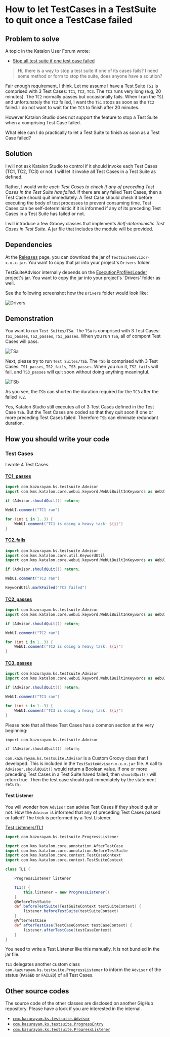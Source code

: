 # How to let TestCases in a TestSuite to quit once a TestCase failed

## Problem to solve

A topic in the Katalon User Forum wrote:

- [Stop all test suite if one test case failed](https://forum.katalon.com/t/stop-all-test-suite-if-one-test-case-failed/49629)

>Hi,
>there is a way to stop a test suite if one of its cases fails?
>I need some method or form to stop the suite, does anyone have a solution?

Fair enough requirement, I think. 
Let me assume I have a Test Suite `TS1` is comprised with 3 Test Cases: `TC1`, `TC2`, `TC3`. 
 The `TC3` runs very long (e.g, 20 minutes). The `TC2` normally passes but occasionally fails.
When I run the `TS1` and unfortunately the `TC2` failed, I want the `TS1` stops as soon as the `TC2` failed.
I do not want to wait for the `TC3` to finish after 20 minutes.

However Katalon Studio does not support the feature to stop a Test Suite when a comprising Test Case failed.

What else can I do practically to let a Test Suite to finish as soon as a Test Case failed?

## Solution

I will not ask Katalon Studio to control if it should invoke each Test Cases (TC1, TC2, TC3) or not.
I will let it invoke all Test Cases in a Test Suite as defined.

Rather, I would write *each Test Cases to check if any of preceding Test Cases in the Test Suite has failed*. 
If there are any failed Test Cases, then a Test Case should quit immediately. A Test Case should check it before executing the body of test processes to prevent consuming time. Test Cases can be self-deterministic if it is informed if any of its preceding Test Cases in a Test Suite has failed or not.

I will introduce a few Groovy classes that implements *Self-deterministic Test Cases in Test Suite*. A jar file that includes the module will be provided.


## Dependencies

At the [Releases](https://github.com/kazurayam/TestSuiteAdvisor/releases) page, you can download the jar of `TestSuiteAdvizor-x.x.x.jar`. You want to copy that jar into your project's `Drivers` folder.

TestSuiteAdvisor internally depends on the [ExecutionProfilesLoader](https://github.com/kazurayam/ExecutionProfilesLoader/releases) project's jar. You want to copy the jar into your project's `Drivers' folder as well.

See the following screenshot how the `Drivers` folder would look like:

![Drivers](docs/images/Drivers.png)

## Demonstration

You want to run `Test Suites/TSa`. The `TSa` is comprised with 3 Test Cases: `TS1_passes`, `TS2_passes`, `TS3_passes`. When you run `TSa`, all of compont Test Cases will pass.

![TSa](docs/images/TSa.png)

Next, please try to run `Test Suites/TSb`. The `TSb` is comprised with 3 Test Cases: `TS1_passes`, `TS2_fails`, `TS3_passes`. When you run it, `TS2_fails` will fail, and `TS3_passes` will quit soon without doing anything meaningful.

![TSb](docs/images/TSb.png)

As you see, the `TSb` can shorten the duration required for the `TC3` after the failed `TC2`.

Yes, Katalon Studio still executes all of 3 Test Cases defined in the Test Case `TSb`. But the Test Cases are coded so that they quit soon if one or more preceding Test Cases failed. Therefore `TSb` can eliminate redundant duration.

## How you should write your code

### Test Cases

I wrote 4 Test Cases.

#### [TC1_passes](Scripts/TC1_passes/Script1638068375427.groovy)

```groovy:Scripts/TC1_passes/Script1638068375427.groovy
import com.kazurayam.ks.testsuite.Advisor
import com.kms.katalon.core.webui.keyword.WebUiBuiltInKeywords as WebUI

if (Advisor.shouldQuit()) return;

WebUI.comment("TC1 ran")

for (int i in 1..3) {
	WebUI.comment("TC1 is doing a heavy task: ${i}")
}
```

#### [TC2_fails](Scripts/TC2_fails/Script1638068381665.groovy)

```groovy:Scripts/TC2_fails/Script1638068381665.groovy
import com.kazurayam.ks.testsuite.Advisor
import com.kms.katalon.core.util.KeywordUtil
import com.kms.katalon.core.webui.keyword.WebUiBuiltInKeywords as WebUI

if (Advisor.shouldQuit()) return;

WebUI.comment("TC2 ran")

KeywordUtil.markFailed("TC2 failed")
```

#### [TC2_passes](Scripts/TC2_passes/Script1638068635076.groovy)

```groovy:Scripts/TC2_passes/Script1638068635076.groovy
import com.kazurayam.ks.testsuite.Advisor
import com.kms.katalon.core.webui.keyword.WebUiBuiltInKeywords as WebUI

if (Advisor.shouldQuit()) return;

WebUI.comment("TC2 ran")

for (int i in 1..3) {
	WebUI.comment("TC2 is doing a heavy task: ${i}")
}
```

#### [TC3_passes](Scripts/TC3_passes/Script1638068553061.groovy)

```java:Scripts/TC3_passes/Script1638068553061.groovy
import com.kazurayam.ks.testsuite.Advisor
import com.kms.katalon.core.webui.keyword.WebUiBuiltInKeywords as WebUI

if (Advisor.shouldQuit()) return;

WebUI.comment("TC3 ran")

for (int i in 1..3) {
	WebUI.comment("TC3 is doing a heavy task: ${i}")
}
```

Please note that all these Test Cases has a common section at the very beginning:

```
import com.kazurayam.ks.testsuite.Advisor

if (Advisor.shouldQuit()) return;
```

`com.kazurayam.ks.testsuite.Advisor` is a Custom Groovy class that I developed. This is included in the `TestSuiteAdvisor-x.x.x.jar` file. A call to `Advisoor.shouldQuit()` would return a Boolean value. If one or more preceding Test Cases in a Test Suite haved failed, then `shouldQuit()` will return true. Then the test case should quit immediately by the statement `return;`

#### Test Listener

You will wonder how `Advisor` can advise Test Cases if they should quit or not. How the `Advisor` is informed that any of preceding Test Cases passed or failed? The trick is performed by a Test Listener.

[Test Listeners/TL1](Test%20Listeners/TL1.groovy)

```groovy:Test%20Listeners/TL1.groovy
import com.kazurayam.ks.testsuite.ProgressListener

import com.kms.katalon.core.annotation.AfterTestCase
import com.kms.katalon.core.annotation.BeforeTestSuite
import com.kms.katalon.core.context.TestCaseContext
import com.kms.katalon.core.context.TestSuiteContext

class TL1 {

	ProgressListener listener

	TL1() {
		this.listener = new ProgressListener()
	}
	@BeforeTestSuite
	def beforeTestSuite(TestSuiteContext testSuiteContext) {
		listener.beforeTestSuite(testSuiteContext)
	}
	@AfterTestCase
	def afterTestCase(TestCaseContext testCaseContext) {
		listener.afterTestCase(testCaseContext)
	}
}
```

You need to write a Test Listener like this manually. It is not bundled in the jar file.

`TL1` delegates another custom class `com.kazurayam.ks.testsuite.ProgressListener` to inform the `Advisor` of the status (`PASSED` or `FAILED`) of all Test Cases.

## Other source codes

The source code of the other classes are disclosed on another GigHub repository. Please have a look if you are interested in the internal.

- [`com.kazurayam.ks.testsuite.Advisor`](https://github.com/kazurayam/TestSuiteAdvisor/blob/master/Keywords/com/kazurayam/ks/testsuite/Advisor.groovy)
- [`com.kazurayam.ks.testsuite.ProgressEntry`](https://github.com/kazurayam/TestSuiteAdvisor/blob/master/Keywords/com/kazurayam/ks/testsuite/ProgressEntry.groovy)
- [`com.kazurayam.ks.testsuite.ProgressListener`](https://github.com/kazurayam/TestSuiteAdvisor/blob/master/Keywords/com/kazurayam/ks/testsuite/ProgressListener.groovy)


